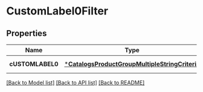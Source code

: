 # CustomLabel0Filter

## Properties
Name | Type | Description | Notes
------------ | ------------- | ------------- | -------------
**cUSTOMLABEL0** | [***CatalogsProductGroupMultipleStringCriteria**](.md) |  | [default to null]

[[Back to Model list]](../README.md#documentation-for-models) [[Back to API list]](../README.md#documentation-for-api-endpoints) [[Back to README]](../README.md)


